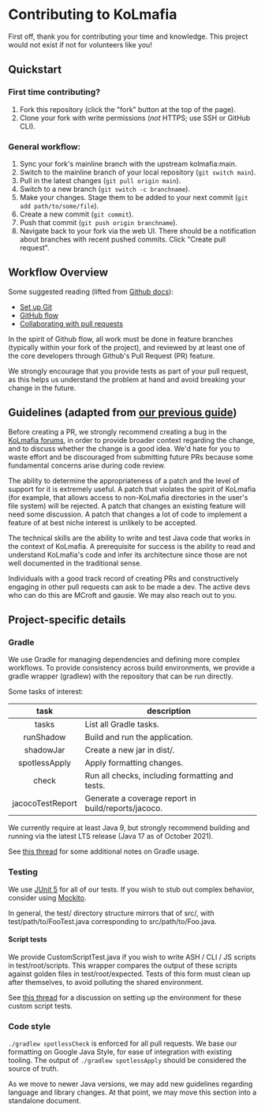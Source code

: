 # Contributing to KoLmafia

First off, thank you for contributing your time and knowledge. This project
would not exist if not for volunteers like you!

## Quickstart

### First time contributing?

1. Fork this repository (click the "fork" button at the top of the page).
1. Clone your fork with write permissions (_not_ HTTPS; use SSH or GitHub CLI).

### General workflow:

1. Sync your fork's mainline branch with the upstream kolmafia:main.
1. Switch to the mainline branch of your local repository (`git switch main`).
1. Pull in the latest changes (`git pull origin main`).
1. Switch to a new branch (`git switch -c branchname`).
1. Make your changes. Stage them to be added to your next commit
   (`git add path/to/some/file`).
1. Create a new commit (`git commit`).
1. Push that commit (`git push origin branchname`).
1. Navigate back to your fork via the web UI. There should be a notification
   about branches with recent pushed commits. Click "Create pull request".

## Workflow Overview

Some suggested reading (lifted from [Github docs](https://github.com/github/docs/blob/main/CONTRIBUTING.md)):

- [Set up Git](https://docs.github.com/en/get-started/quickstart/set-up-git)
- [GitHub flow](https://docs.github.com/en/get-started/quickstart/github-flow)
- [Collaborating with pull requests](https://docs.github.com/en/github/collaborating-with-pull-requests)

In the spirit of Github flow, all work must be done in feature branches
(typically within your fork of the project), and reviewed by at least one of the
core developers through Github's Pull Request (PR) feature.

We strongly encourage that you provide tests as part of your pull request, as
this helps us understand the problem at hand and avoid breaking your change in
the future.

## Guidelines (adapted from [our previous guide](https://kolmafia.us/threads/25364))

Before creating a PR, we strongly recommend creating a bug in the [KoLmafia
forums](https://kolmafia.us/forums/bug-reports.24/), in order to provide broader
context regarding the change, and to discuss whether the change is a good
idea. We'd hate for you to waste effort and be discouraged from submitting
future PRs because some fundamental concerns arise during code review.

The ability to determine the appropriateness of a patch and the level of support
for it is extremely useful. A patch that violates the spirit of KoLmafia (for
example, that allows access to non-KoLmafia directories in the user's file
system) will be rejected. A patch that changes an existing feature will need
some discussion. A patch that changes a lot of code to implement a feature of at
best niche interest is unlikely to be accepted.

The technical skills are the ability to write and test Java code that works in
the context of KoLmafia. A prerequisite for success is the ability to read and
understand KoLmafia's code and infer its architecture since those are not well
documented in the traditional sense.

Individuals with a good track record of creating PRs and constructively engaging
in other pull requests can ask to be made a dev. The active devs who can do this
are MCroft and gausie. We may also reach out to you.

## Project-specific details

### Gradle

We use Gradle for managing dependencies and defining more complex workflows. To
provide consistency across build environments, we provide a gradle wrapper
(gradlew) with the repository that can be run directly.

Some tasks of interest:

 task             | description
:----------------:|----------------------------------------------------
 tasks            | List all Gradle tasks.
 runShadow        | Build and run the application.
 shadowJar        | Create a new jar in dist/.
 spotlessApply    | Apply formatting changes.
 check            | Run all checks, including formatting and tests.
 jacocoTestReport | Generate a coverage report in build/reports/jacoco.

We currently require at least Java 9, but strongly recommend building
and running via the latest LTS release (Java 17 as of October 2021).

See [this thread](https://kolmafia.us/threads/rocking-the-gradle.26583/) for
some additional notes on Gradle usage.

### Testing

We use [JUnit 5](https://junit.org/junit5/docs/current/user-guide/) for all of
our tests. If you wish to stub out complex behavior, consider using
[Mockito](https://javadoc.io/doc/org.mockito/mockito-core/latest/org/mockito/Mockito.html).

In general, the test/ directory structure mirrors that of src/, with
test/path/to/FooTest.java corresponding to src/path/to/Foo.java.

#### Script tests

We provide CustomScriptTest.java if you wish to write ASH / CLI / JS scripts in
test/root/scripts. This wrapper compares the output of these scripts against
golden files in test/root/expected. Tests of this form must clean up after
themselves, to avoid polluting the shared environment.

See [this thread](https://kolmafia.us/threads/scripts-in-tests.26380/) for a
discussion on setting up the environment for these custom script tests.

### Code style

`./gradlew spotlessCheck` is enforced for all pull requests. We base our
formatting on Google Java Style, for ease of integration with existing
tooling. The output of `./gradlew spotlessApply` should be considered the source
of truth.

As we move to newer Java versions, we may add new guidelines regarding language
and library changes. At that point, we may move this section into a standalone
document.
